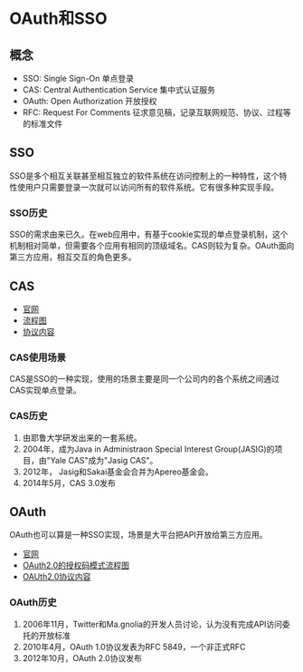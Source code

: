 # OAuth和SSO

## 概念

* SSO: Single Sign-On 单点登录
* CAS: Central Authentication Service 集中式认证服务
* OAuth: Open Authorization 开放授权
* RFC: Request For Comments 征求意见稿，记录互联网规范、协议、过程等的标准文件

## SSO

SSO是多个相互关联甚至相互独立的软件系统在访问控制上的一种特性，这个特性使用户只需要登录一次就可以访问所有的软件系统。它有很多种实现手段。

### SSO历史

SSO的需求由来已久。在web应用中，有基于cookie实现的单点登录机制，这个机制相对简单，但需要各个应用有相同的顶级域名。CAS则较为复杂。OAuth面向第三方应用，相互交互的角色更多。

## CAS

* [官网](https://apereo.github.io/cas/5.3.x/index.html)
* [流程图](https://apereo.github.io/cas/5.3.x/protocol/CAS-Protocol.html)
* [协议内容](https://apereo.github.io/cas/5.3.x/protocol/CAS-Protocol-Specification.html) 

### CAS使用场景

CAS是SSO的一种实现，使用的场景主要是同一个公司内的各个系统之间通过CAS实现单点登录。

### CAS历史

1. 由耶鲁大学研发出来的一套系统。
2. 2004年，成为Java in Administraon Special Interest Group(JASIG)的项目，由"Yale CAS"成为"Jasig CAS"。
3. 2012年， Jasig和Sakai基金会合并为Apereo基金会。
4. 2014年5月，CAS 3.0发布

## OAuth

OAuth也可以算是一种SSO实现，场景是大平台把API开放给第三方应用。

* [官网](https://oauth.net/2/)
* [OAuth2.0的授权码模式流程图](https://tools.ietf.org/html/rfc6749#section-4.1)
* [OAUth2.0协议内容](https://tools.ietf.org/html/rfc6749)

### OAuth历史

1. 2006年11月，Twitter和Ma.gnolia的开发人员讨论，认为没有完成API访问委托的开放标准
2. 2010年4月，OAuth 1.0协议发表为RFC 5849，一个非正式RFC
3. 2012年10月，OAuth 2.0协议发布 